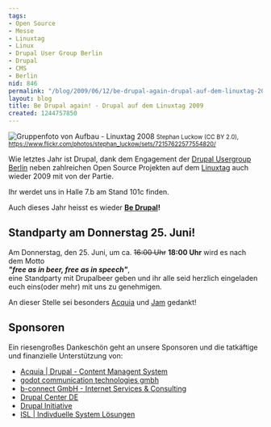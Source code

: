 ```yaml
---
tags:
- Open Source
- Messe
- Linuxtag
- Linux
- Drupal User Group Berlin
- Drupal
- CMS
- Berlin
nid: 846
permalink: "/blog/2009/06/12/be-drupal-again-drupal-auf-dem-linuxtag-2009.html"
layout: blog
title: Be Drupal again! - Drupal auf dem Linuxtag 2009
created: 1244757850
---
```

<img src="/sites/netzaffe.de/files/images/-3.preview.jpg" alt="Gruppenfoto von Aufbau - Linuxtag 2008"/>
<small>Stephan Luckow (CC BY 2.0),  <a href="https://www.flickr.com/photos/stephan_luckow/sets/72157622577554820/">https://www.flickr.com/photos/stephan_luckow/sets/72157622577554820/</a></small>
<p>Wie letztes Jahr ist Drupal, dank dem Engagement der <a href="http://drupalberlin.de">Drupal Usergroup Berlin</a> neben zahlreichen Open Source Projekten auf dem <a href="http://linuxtag.org">Linuxtag</a> auch wieder 2009 mit von der Partie. 
</p>
<p>
Ihr werdet uns in Halle 7.b am Stand 101c finden.
</p>
<p>
Auch dieses Jahr heisst es wieder <b><a href="http://be-drupal.de">Be Drupal</a>!
</b></p>
<!--break-->
<h2>Standparty am Donnerstag 25. Juni!</h2>
<p>Am Donnerstag, den 25. Juni, um ca. <strike>16:00 Uhr</strike> 
<strong>18:00 Uhr</strong> wird es nach dem Motto<br /> <b><i>"free as in beer, free as in speech"</i></b>,<br />eine Standparty mit Drupalbeer geben und ihr alle seid herzlich eingeladen euch eins(oder mehr) mit uns zu genehmigen.</p>
<p>
An dieser Stelle sei besonders <a href="http://acquia.com">Acquia</a> und <a href="http://horncologne.com">Jam</a> gedankt!
</p>
<h2>Sponsoren</h2>
<p>
Ein riesengroßes Dankeschön geht an unsere Sponsoren und die tatkäftige und finanzielle Unterstützung von:
</p>
<ul>
<li><a href="http://acquia.com">Acquia | Drupal - Content Managent System</a></li>
<li><a href="http://www.godot.de">godot communication technologies gmbh</a></li> 
<li><a href="http://b-connect.de/">b-connect GmbH - Internet Services & Consulting</a></li>
<li><a href="http://drupalcenter.de">Drupal Center DE</a></li>
<li><a href="http://drupal-initiative.de">Drupal Initiative</a></li>
<li><a href="http://is-loesungen.de">ISL | Indivduelle System Lösungen</a></li>
</ul>
